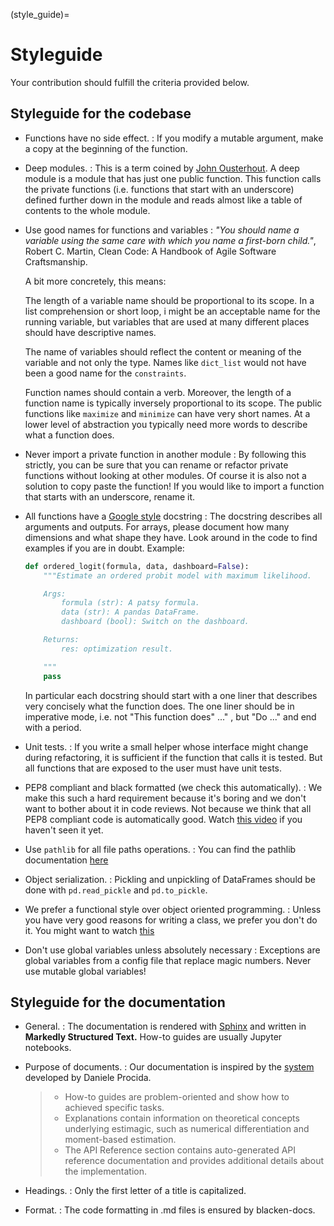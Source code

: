 (style_guide)=

# Styleguide

Your contribution should fulfill the criteria provided below.

## Styleguide for the codebase

- Functions have no side effect. : If you modify a mutable argument, make a copy at the
  beginning of the function.

- Deep modules. : This is a term coined by
  [John Ousterhout](https://www.youtube.com/watch?v=bmSAYlu0NcY). A deep module is a
  module that has just one public function. This function calls the private functions
  (i.e. functions that start with an underscore) defined further down in the module and
  reads almost like a table of contents to the whole module.

- Use good names for functions and variables : *"You should name a variable using the
  same care with which you name a first-born child."*, Robert C. Martin, Clean Code: A
  Handbook of Agile Software Craftsmanship.

  A bit more concretely, this means:

  The length of a variable name should be proportional to its scope. In a list
  comprehension or short loop, i might be an acceptable name for the running variable,
  but variables that are used at many different places should have descriptive names.

  The name of variables should reflect the content or meaning of the variable and not
  only the type. Names like `dict_list` would not have been a good name for the
  `constraints`.

  Function names should contain a verb. Moreover, the length of a function name is
  typically inversely proportional to its scope. The public functions like `maximize`
  and `minimize` can have very short names. At a lower level of abstraction you
  typically need more words to describe what a function does.

- Never import a private function in another module : By following this strictly, you
  can be sure that you can rename or refactor private functions without looking at other
  modules. Of course it is also not a solution to copy paste the function! If you would
  like to import a function that starts with an underscore, rename it.

- All functions have a [Google style](https://tinyurl.com/mxams9k) docstring : The
  docstring describes all arguments and outputs. For arrays, please document how many
  dimensions and what shape they have. Look around in the code to find examples if you
  are in doubt. Example:

  ```python
  def ordered_logit(formula, data, dashboard=False):
      """Estimate an ordered probit model with maximum likelihood.

      Args:
          formula (str): A patsy formula.
          data (str): A pandas DataFrame.
          dashboard (bool): Switch on the dashboard.

      Returns:
          res: optimization result.

      """
      pass
  ```

  In particular each docstring should start with a one liner that describes very
  concisely what the function does. The one liner should be in imperative mode, i.e. not
  "This function does" ..." , but "Do ..." and end with a period.

- Unit tests. : If you write a small helper whose interface might change during
  refactoring, it is sufficient if the function that calls it is tested. But all
  functions that are exposed to the user must have unit tests.

- PEP8 compliant and black formatted (we check this automatically). : We make this such
  a hard requirement because it's boring and we don't want to bother about it in code
  reviews. Not because we think that all PEP8 compliant code is automatically good.
  Watch [this video](https://www.youtube.com/watch?v=wf-BqAjZb8M) if you haven't seen it
  yet.

- Use `pathlib` for all file paths operations. : You can find the pathlib documentation
  [here](https://docs.python.org/3/library/pathlib.html)

- Object serialization. : Pickling and unpickling of DataFrames should be done with
  `pd.read_pickle` and `pd.to_pickle`.

- We prefer a functional style over object oriented programming. : Unless you have very
  good reasons for writing a class, we prefer you don't do it. You might want to watch
  [this](https://www.youtube.com/watch?v=o9pEzgHorH0)

- Don't use global variables unless absolutely necessary : Exceptions are global
  variables from a config file that replace magic numbers. Never use mutable global
  variables!

## Styleguide for the documentation

- General. : The documentation is rendered with
  [Sphinx](https://www.sphinx-doc.org/en/master/) and written in **Markedly Structured
  Text.** How-to guides are usually Jupyter notebooks.

- Purpose of documents. : Our documentation is inspired by the
  [system](https://documentation.divio.com/) developed by Daniele Procida.

  > - How-to guides are problem-oriented and show how to achieved specific tasks.
  > - Explanations contain information on theoretical concepts underlying estimagic,
  >   such as numerical differentiation and moment-based estimation.
  > - The API Reference section contains auto-generated API reference documentation and
  >   provides additional details about the implementation.

- Headings. : Only the first letter of a title is capitalized.

- Format. : The code formatting in .md files is ensured by blacken-docs.
